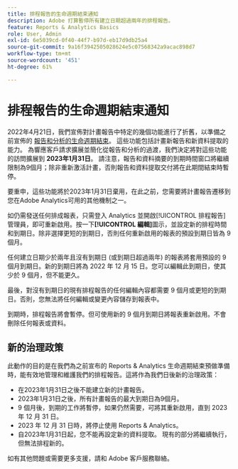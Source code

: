 ```yaml
---
title: 排程報告的生命週期結束通知
description: Adobe 打算暫停所有建立日期超過兩年的排程報告。
feature: Reports & Analytics Basics
role: User, Admin
exl-id: 6e5039cd-0f40-44f7-b97d-eb17d9db25a4
source-git-commit: 9a16f3942505028624e5c07568342a9acac898d7
workflow-type: tm+mt
source-wordcount: '451'
ht-degree: 61%

---
```


# 排程報告的生命週期結束通知

2022年4月21日，我們宣佈對計畫報告中特定的幾個功能進行了折舊，以準備之前宣佈的 [報告和分析的生命週期結束](https://express.adobe.com/page/6WnF8JK6IRDhf/)。 這些功能包括計畫新報告和新資料提取的能力。 為響應客戶請求擴展並簡化從報告和分析的過渡，我們決定將對這些功能的訪問擴展到 **2023年1月31日**。 請注意，報告和資料摘要的到期時間窗口將繼續限制為9個月；除非重新激活計畫，否則報告和資料提取交付將在此期間結束時暫停。

要重申，這些功能將於2023年1月31日棄用，在此之前，您需要將計畫報告遷移到您在Adobe Analytics可用的其他機制之一。

如仍需發送任何排成報表，只需登入 Analytics 並開啟[!UICONTROL 排程報告]管理員，即可重新啟用。按一下&#x200B;**[!UICONTROL 編輯]**&#x200B;圖示，並設定新的排程時間和到期日。除非選擇更短的到期日，否則任何重新啟用的報表的預設到期日皆為 9 個月。

任何建立日期少於兩年且沒有到期日 (或到期日超過兩年) 的報表將套用預設的 9 個月到期日。新的到期日將為 2022 年 12 月 15 日。您可以編輯此到期日，使其少於 9 個月，但不能更久。

最後，對沒有到期日的現有排程報告的任何編輯內容都需要 9 個月或更短的到期日。否則，您無法將任何編輯或變更內容儲存到報表中。

到期時，排程報告將會暫停。但可使用新的 9 個月到期日將報表重新啟用。不會刪除任何報表或資料。

## 新的治理政策

此動作的目的是在我們為之前宣布的 Reports &amp; Analytics 生命週期結束預做準備時，能有效地管理和維護我們的排程報告。這將作為我們日後新的治理政策：

* 在2023年1月31日之後不能建立新的計畫報告。
* 2023年1月31日之後，所有計畫報告的最大到期日為9個月。
* 9 個月後，到期的工作將暫停，如果仍然需要，可將其重新啟用，直到 2023 年 12 月 31 日。
* 2023 年 12 月 31 日時，將停止使用 Reports &amp; Analytics。
* 自2023年1月31日起，您不能再設定新的資料提取。 現有的部分將繼續執行，但無法排程新的。

如有其他問題或需要更多支援，請和 Adobe 客戶服務聯絡。
